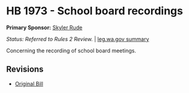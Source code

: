 # HB 1973 - School board recordings
**Primary Sponsor:** [Skyler Rude](/person/leg/rude_sk.md)

*Status: Referred to Rules 2 Review.* | [leg.wa.gov summary](https://app.leg.wa.gov/billsummary?BillNumber=1973&Year=2021)

Concerning the recording of school board meetings.

## Revisions
* [Original Bill](1/)